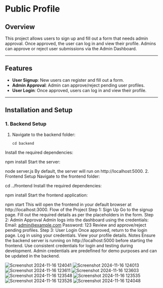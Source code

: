 # Public Profile

## Overview
This project allows users to sign up and fill out a form that needs admin approval. Once approved, the user can log in and view their profile. Admins can approve or reject user submissions via the Admin Dashboard.

---

## Features
- **User Signup**: New users can register and fill out a form.
- **Admin Approval**: Admin can approve/reject pending user profiles.
- **User Login**: Once approved, users can log in and view their profile.

---

## Installation and Setup

### **1. Backend Setup**
1. Navigate to the backend folder:
   ```
   cd backend
Install the required dependencies:


npm install
Start the server:


node server.js
By default, the server will run on http://localhost:5000.
2. Frontend Setup
Navigate to the frontend folder:


cd ../frontend
Install the required dependencies:


npm install
Start the frontend application:


npm start
This will open the frontend in your default browser at http://localhost:3000.
Flow of the Project
Step 1: Sign Up
Go to the signup page.
Fill out the required details as per the placeholders in the form.
Step 2: Admin Approval
Admin logs into the dashboard using the credentials:
Email: admin@example.com
Password: 123
Review and approve/reject pending profiles.
Step 3: User Login
Once approved, return to the login page.
Log in using your credentials.
View your profile details.
Notes
Ensure the backend server is running on http://localhost:5000 before starting the frontend.
Use consistent credentials for login and testing during development.
Admin credentials are predefined for demo purposes and can be updated in the backend.



![Screenshot 2024-11-16 124041](https://github.com/user-attachments/assets/0ab25a33-e9fb-4947-a391-a8a6f7fa75e7)
![Screenshot 2024-11-16 124013](https://github.com/user-attachments/assets/851ac466-8a6f-40a8-a836-dd968072f5b8)
![Screenshot 2024-11-16 123611](https://github.com/user-attachments/assets/114c1aeb-e159-463c-a476-a0c8247787cf)
![Screenshot 2024-11-16 123603](https://github.com/user-attachments/assets/a63719b1-803e-431a-b3a9-81001ec9c030)
![Screenshot 2024-11-16 123548](https://github.com/user-attachments/assets/3246adb3-b032-4527-9484-42eef7a5ab7e)
![Screenshot 2024-11-16 123535](https://github.com/user-attachments/assets/89f568a9-33e6-4f15-b35d-6493b2c03356)
![Screenshot 2024-11-16 123526](https://github.com/user-attachments/assets/4613c437-d0af-47de-b227-d23c7ade5af1)
![Screenshot 2024-11-16 124048](https://github.com/user-attachments/assets/73349da4-ea6b-4611-a4cd-42e5b54ac438)
